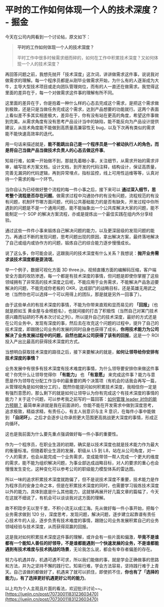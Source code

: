 # 平时的工作如何体现一个人的技术深度？ - 掘金
今天在公司内网看到一个讨论帖，原文如下：

> **平时的工作如何体现一个人的技术深度？**
>
> 平时工作中很多时候需求细而碎的，如何在工作中积累技术深度？又如何体现一个人的技术深度？

再回答问题之前，我想先抛开「技术深度」这次词，讲讲做需求这件事，说说我对做需求的理解。每一个程序员都是从刚毕业做需求开始，为什么有的人逐渐成为大牛，主导大型技术项目或走向团队管理岗位，而有的人一直还在做需求。我觉得这里面的差异在于，每一个对做需求这件事的理解有所不同。

这里面的差异在于，你是抱着一种什么样的心态去完成这个需求，是把这个需求做到极致，还是只是当做任务完成这个需求，达到产品想要的功能就行。这两个表面上看似差不多其实相差极大，差异在于，你有没有站在更高的角度，希望这件事做到完美。从需求角度有没有思考产品设计当中的缺陷，能不能反向为产品设计提供建议，从技术角度能不能做到高质量高兼容性无 bug，以及下次再有类似的需求能不能快速高效率的迭代。

用一句话来描述就是，**能不能跳出自己是一个程序员是一个被动执行人的角色，而是将自己当做产品当做技术负责人的心态去做这件事**。

知易行难，如果一开始做不到，那就先着眼小事，关注细节，从需求开始的需求评审，编写技术方案文档，设计文档，到开发的代码注释，结构设计，保证高质量，完善无漏洞的代码逻辑，再到异常埋点，指标监控，线上可用性运维等等，认真对待一个需求的每一个环节。

当你自认为已经做好整个流程的每一件小事之后，接下来可以 **通过深入细节，思考整个流程是否存在问题**。做需求过程中沟通协作的有没有问题，流程规范的有没有问题，机制环节哪方面问题，代码公共基础能力的是否有缺失，开发过程中你所遇到的问题是不是一个通用问题，能不能抽象出一个公共库解决大家的问题，能不能制定一个 SOP 的解决方案流程，亦或是提炼出一个最佳实践在组内外分享经验。

通过这些一件件小事来锻炼自己解决问题的能力，以及更深层级的发现问题的能力。再通过不断的发现问题，思考问题出现的原因，拿出解决方案，最终落地解决了自己或组内或协作方的问题，锻炼自己的综合能力逐步慢慢成长。

说了这么多，你可能会说，这跟我问的技术深度有什么关系？我想说：**抛开业务需求谈技术深度都是耍流氓**。

举一个例子，数据可视化方面 3D three.js，视频直播方面的编解码压缩，客户端安全方面的攻防渗透，每一个都是有技术深度的事情，但问题是即使你掌握了这些领域拥有了非常高的技术深度之后呢，不能应用于业务需求，不能解决产品急迫要解决的问题，不能完成你老板的 OKR，达成部门的战略目标，还是英雄无用武之地（当然你也可以选择一个可以用得上的团队，那是就是另外一回事了）。

由于这些单点的有技术深度的事情，不能为你带来直观和显而易见的 **「回报」**（也就是颜如玉 黄金屋与金榜题名），也就间接的打击了积极性（当然自己对某门技术感兴趣而钻研的不再本次讨论之列）。所以提升自己的技术深度，最好的方式还是在公司业务中，发现有深度的事，然后去在攻克这个问题的过程中，提升了自己的技术深度，即跟随公司业务的发展的同时自身也获得了成长，**你用技术能力为公司解决了业务发展过程中的问题，自然也就从公司获得了该有的回报**。这是一个 ROI 投入产出比最高的获得技术深度的方式。

当想明白获取技术深度的路径之后，接下来要解决的就是，**如何让领导给你安排有技术深度的事情？**

业务发展中有很多有技术深度有技术难度的事情，为什么领导要安排你来做这件事呢？你凭什么让领导觉得你 **「有能力」** 也 **「有意愿」** 来完成这件事？能力与意愿是作为领导在分配工作当中的最重要的两个决策项（有机会的话我会再写一篇，从管理视角是如何做分工的）。既然你能提问如何积累技术深度，我相信你一定是有强烈意愿的，那么剩下的就是如何让领导认为你有完成这个有技术深度的事情的能力？关于这个问题，可以参考我之前写的一篇回答：[如何管理 leader 对你的能力预期？](https://juejin.cn/post/7054445441911357476 "https&#x3A;//juejin.cn/post/7054445441911357476") 最简单来讲就是我在前面讲的，你能不能在开发需求中做到深度思考，追求极致，精益求精，有责任心，有主人翁意识与主 R 意识，在每件小事中能做到 **「自闭环」**，之后才会逐步让你承担更大范围更高挑战更大深度的事情，形成正向循环。

这也是我前面为什么要先重点强调做好每一件小事的重要性。

作为一个程序员，在职业生涯的初期，确实是以技术深度也就是技术能力作为最大的衡量标准。但随着职业生涯的发展，职级从 L5 到 L8，站在从公司角度，对一个人的需求，也会从能完成一个业务需求，变成能带领一帮人完成一个更大的维度的需求，能不能为组织解决问题，为事业部达成战略目标，对人的要求的重心也会慢慢发生变化，这种变化可以参考公司的职级能力模型体系的雷达图。

所以一味的追求积累技术深度就跑偏了，但不是说技术深度不重要，技术能力是作为程序员的安身立命之本，但是在积累技术深度的同时，也需要学习锻炼技术深度以外的能力。具体到底是什么其他能力，这就够再展开好几篇文章的篇幅了，今天在这就不细说了，有机会可以谈谈我对这方面的理解。

故不积跬步无以至千里，不积小流无以成江海。先从做好每一件小事开始，把每个业务需求做到 120 分，深度思考，发现问题，解决问题，逐步建立起靠谱有责任心技术牛的人设，逐步负责有技术难度的事情，跟随公司业务发展积累自己的业务领域经验与技术深度，从而获得双赢的回报。

这是我对如何积累技术深度这件事的理解，或许会有一些片面和偏激，**毕竟不是谁都有一个能知人善任的好领导，不是谁都能遇到一个快速发展的业务，不是谁都能遇到有技术难度与技术挑战的场景**，无论我怎么说，都会有幸存者偏差的存在。

努力与机遇并存，机遇可遇不可求，所以我们能做的事，就是学会正确做事的思路和方法，并为之坚持不懈的践行它。知易行难，学会方法容易，坚持践行难于上青天。自己该做的都做好了，机遇来了就可以抓住，即使抓不住，**你也有了「选择的能力」，有了选择更好机遇更好公司的能力**。

以上均为个人主观且片面的看法，欢迎批评讨论\~~。 
 [https://juejin.cn/post/7073001183123603470](https://juejin.cn/post/7073001183123603470)
